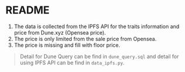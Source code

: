 # README

1. The data is collected from the IPFS API for the traits information and price from Dune.xyz (Opensea price).
2. The price is only limited from the sale price from Opensea.
3. The price is missing and fill with floor price.

> Detail for Dune Query can be find in `dune_query.sql` and detail for using IPFS API can be find in `data_ipfs.py`.
